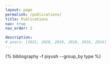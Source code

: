```yaml
---
layout: page
permalink: /publications/
title: Publications
nav: true
nav_order: 2

description:
# years: [2021, 2020, 2019, 2018, 2016, 2014]
---
```


<div class="publications">
 {% bibliography -f piyush --group_by type %}
</div>
